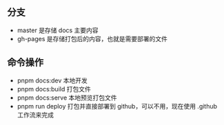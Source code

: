 ## 分支
- master 是存储 docs 主要内容
- gh-pages 是存储打包后的内容，也就是需要部署的文件

## 命令操作
- pnpm docs:dev 本地开发
- pnpm docs:build 打包文件
- pnpm docs:serve 本地预览打包文件
- pnpm run deploy 打包并直接部署到 github，可以不用，现在使用 .github 工作流来完成